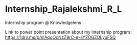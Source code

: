 # Internship_Rajalekshmi_R_L
Internship program @ Knowledgelens .


Link to power point presentation about my internship program : https://1drv.ms/p/s!AqgOcNzZ9rC-e-sYZOGZOLyuFSQ
